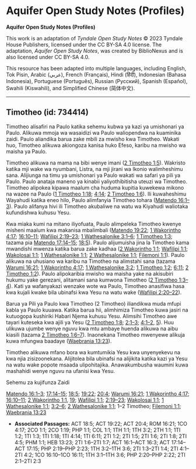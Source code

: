 # Aquifer Open Study Notes (Profiles)

**Aquifer Open Study Notes (Profiles)**

This work is an adaptation of *Tyndale Open Study Notes* © 2023 Tyndale House Publishers, licensed under the CC BY\-SA 4\.0 license. The adaptation, *Aquifer Open Study Notes*, was created by BiblioNexus and is also licensed under CC BY\-SA 4\.0\.

This resource has been adapted into multiple languages, including English, Tok Pisin, Arabic (عربي), French (Français), Hindi (हिंदी), Indonesian (Bahasa Indonesia), Portuguese (Português), Russian (Русский), Spanish (Español), Swahili (Kiswahili), and Simplified Chinese (简体中文).



--------------------------------

## Timotheo (id: 734414)

Timotheo alisafiri na Paulo katika sehemu kubwa ya kazi ya umishonari ya Paulo. Alikuwa mmoja wa wasaidizi wa Paulo waliopendwa na kuaminika zaidi. Paulo aliandika barua zake mbili za mwisho kwa Timotheo. Wakati huo, Timotheo alikuwa akiongoza kanisa huko Efeso, karibu na mwisho wa maisha ya Paulo.

Timotheo alikuwa na mama na bibi wenye imani ([2 Timotheo 1:5](https://ref.ly/2Tim1:5)). Wakristo katika mji wake wa nyumbani, Listra, na mji jirani wa Ikonio walimheshimu sana. Alijiunga na timu ya umishonari ya Paulo wakati wa safari ya pili ya Paulo. Paulo anataja maneno ya kinabii yaliyothibitisha uteuzi wa Timotheo. Timotheo alipokea kipawa maalum cha huduma kupitia kuwekewa mikono na wazee na Paulo ([1 Timotheo 1:18](https://ref.ly/1Tim1:18); [4:14](https://ref.ly/1Tim4:14); [2 Timotheo 1:6](https://ref.ly/2Tim1:6)). Ili kuwaheshimu Wayahudi katika eneo hilo, Paulo alimfanyia Timotheo tohara ([Matendo 16:1–3](https://ref.ly/Acts16:1-Acts16:3)). Paulo alifanya hivi ili Timotheo akubaliwe na watu wa Kiyahudi waliotaka kufundishwa kuhusu Yesu.

Kwa miaka kumi na mitano iliyofuata, Paulo alimpeleka Timotheo kwenye misheni maalum kwa makanisa mbalimbali ([Matendo 19:22](https://ref.ly/Acts19:22); [1 Wakorintho 4:17](https://ref.ly/1Cor4:17); [16:10–11](https://ref.ly/1Cor16:10-1Cor16:11); [Wafilipi 2:19–23](https://ref.ly/Phil2:19-Phil2:23); [1 Wathesalonike 3:1–6](https://ref.ly/1Thess3:1-1Thess3:6); [1 Timotheo 1:3](https://ref.ly/1Tim1:3); tazama pia [Matendo 17:14–15](https://ref.ly/Acts17:14-Acts17:15); [18:5](https://ref.ly/Acts18:5)). Paulo alijumuisha jina la Timotheo kama mwandishi mwenza katika barua zake kadhaa ([2 Wakorintho 1:1](https://ref.ly/2Cor1:1); [Wafilipi 1:1](https://ref.ly/Phil1:1); [Wakolosai 1:1](https://ref.ly/Col1:1); [1 Wathesalonike 1:1](https://ref.ly/1Thess1:1); [2 Wathesalonike 1:1](https://ref.ly/2Thess1:1); [Filemoni 1:1](https://ref.ly/Phlm1:1)). Paulo alikuwa na uhusiano wa karibu na Timotheo na alimstahi sana (tazama [Warumi 16:21](https://ref.ly/Rom16:21); [1 Wakorintho 4:17](https://ref.ly/1Cor4:17); [1 Wathesalonike 3:2](https://ref.ly/1Thess3:2); [1 Timotheo 1:2](https://ref.ly/1Tim1:2); [6:11](https://ref.ly/1Tim6:11); [2 Timotheo 1:2](https://ref.ly/2Tim1:2)). Paulo alipokaribia mwisho wa maisha yake na akisubiri hukumu yake gerezani, alitamani sana kumwona Timotheo ([2 Timotheo 1:3–4](https://ref.ly/2Tim1:3-2Tim1:4)). Kati ya wafanyakazi wenzake wote wa Paulo, Timotheo anasifiwa hasa kwa kujali kwake bila ubinafsi kwa Yesu na watu wake ([Wafilipi 2:20–22](https://ref.ly/Phil2:20-Phil2:22)).

Barua ya Pili ya Paulo kwa Timotheo (2 Timotheo) iliandikwa muda mfupi kabla ya Paulo kuuawa. Katika barua hii, alimhimiza Timotheo kuwa jasiri na kutuogopa kushiriki Habari Njema kuhusu Yesu. Alimsihi Timotheo awe tayari kuteseka kwa ajili ya Yesu ([2 Timotheo 1:8](https://ref.ly/2Tim1:8); [2:1–3](https://ref.ly/2Tim2:1-2Tim2:3); [4:1–2](https://ref.ly/2Tim4:1-2Tim4:2), [5](https://ref.ly/2Tim4:5)). Huu ulikuwa ujumbe wenye nguvu kwa mtu ambaye huenda alikuwa na aibu kiasili (tazama [2 Timotheo 1:6–7](https://ref.ly/2Tim1:6-2Tim1:7)). Inaonekana Timotheo mwenyewe alikuja kuwa mfungwa baadaye ([Waebrania 13:23](https://ref.ly/Heb13:23)).

Timotheo alikuwa mfano bora wa kumtumikia Yesu kwa unyenyekevu na kwa njia zisizoonekana. Alijitolea bila ubinafsi na alijikita katika kazi ya Yesu na watu wake popote msaada ulipohitajika. Anawakumbusha waumini kuwa mashahidi wenye nguvu na ufanisi kwa Yesu.

Sehemu za kujifunza Zaidi

[Matendo 16:1–3](https://ref.ly/Acts16:1-Acts16:3); [17:14–15](https://ref.ly/Acts17:14-Acts17:15); [18:5](https://ref.ly/Acts18:5); [19:22](https://ref.ly/Acts19:22); [20:4](https://ref.ly/Acts20:4); [Warumi 16:21](https://ref.ly/Rom16:21); [1 Wakorintho 4:17](https://ref.ly/1Cor4:17); [16:10–11](https://ref.ly/1Cor16:10-1Cor16:11); [2 Wakorintho 1:1](https://ref.ly/2Cor1:1), [19](https://ref.ly/2Cor1:19); [Wafilipi 1:1](https://ref.ly/Phil1:1); [2:19–23](https://ref.ly/Phil2:19-Phil2:23); [Wakolosai 1:1](https://ref.ly/Col1:1); [1 Wathesalonike 1:1](https://ref.ly/1Thess1:1); [3:2–6](https://ref.ly/1Thess3:2-1Thess3:6); [2 Wathesalonike 1:1](https://ref.ly/2Thess1:1); 1–2 Timotheo; [Filemoni 1:1](https://ref.ly/Phlm1:1); [Waebrania 13:23](https://ref.ly/Heb13:23)

* **Associated Passages:** ACT 18:5; ACT 19:22; ACT 20:4; ROM 16:21; 1CO 4:17; 2CO 1:1; 2CO 1:19; PHP 1:1; COL 1:1; 1TH 1:1; 1TH 3:2; 2TH 1:1; 1TI 1:2; 1TI 1:3; 1TI 1:18; 1TI 4:14; 1TI 6:11; 2TI 1:2; 2TI 1:5; 2TI 1:6; 2TI 1:8; 2TI 4:5; PHM 1:1; HEB 13:23; 2TI 1:6–2TI 1:7; ACT 16:1–ACT 16:3; ACT 17:14–ACT 17:15; PHP 2:19–PHP 2:23; 1TH 3:2–1TH 3:6; 2TI 1:3–2TI 1:4; 2TI 4:1–2TI 4:2; 1CO 16:10–1CO 16:11; 1TH 3:1–1TH 3:6; PHP 2:20–PHP 2:22; 2TI 2:1–2TI 2:3


